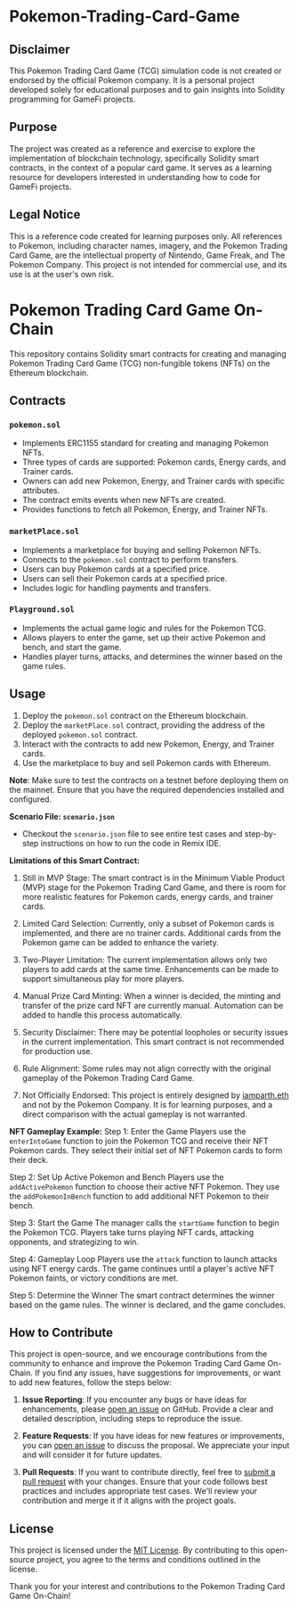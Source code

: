 # Pokemon-Trading-Card-Game

## Disclaimer
This Pokemon Trading Card Game (TCG) simulation code is not created or endorsed by the official Pokemon company. It is a personal project developed solely for educational purposes and to gain insights into Solidity programming for GameFi projects.

## Purpose
The project was created as a reference and exercise to explore the implementation of blockchain technology, specifically Solidity smart contracts, in the context of a popular card game. It serves as a learning resource for developers interested in understanding how to code for GameFi projects.

## Legal Notice
This is a reference code created for learning purposes only. All references to Pokemon, including character names, imagery, and the Pokemon Trading Card Game, are the intellectual property of Nintendo, Game Freak, and The Pokemon Company. This project is not intended for commercial use, and its use is at the user's own risk.

# Pokemon Trading Card Game On-Chain

This repository contains Solidity smart contracts for creating and managing Pokemon Trading Card Game (TCG) non-fungible tokens (NFTs) on the Ethereum blockchain.

## Contracts

### `pokemon.sol`

- Implements ERC1155 standard for creating and managing Pokemon NFTs.
- Three types of cards are supported: Pokemon cards, Energy cards, and Trainer cards.
- Owners can add new Pokemon, Energy, and Trainer cards with specific attributes.
- The contract emits events when new NFTs are created.
- Provides functions to fetch all Pokemon, Energy, and Trainer NFTs.

### `marketPlace.sol`

- Implements a marketplace for buying and selling Pokemon NFTs.
- Connects to the `pokemon.sol` contract to perform transfers.
- Users can buy Pokemon cards at a specified price.
- Users can sell their Pokemon cards at a specified price.
- Includes logic for handling payments and transfers.

### `Playground.sol`

- Implements the actual game logic and rules for the Pokemon TCG.
- Allows players to enter the game, set up their active Pokemon and bench, and start the game.
- Handles player turns, attacks, and determines the winner based on the game rules.

## Usage

1. Deploy the `pokemon.sol` contract on the Ethereum blockchain.
2. Deploy the `marketPlace.sol` contract, providing the address of the deployed `pokemon.sol` contract.
3. Interact with the contracts to add new Pokemon, Energy, and Trainer cards.
4. Use the marketplace to buy and sell Pokemon cards with Ethereum.

**Note**: Make sure to test the contracts on a testnet before deploying them on the mainnet. Ensure that you have the required dependencies installed and configured.

**Scenario File: `scenario.json`**
- Checkout the `scenario.json` file to see entire test cases and step-by-step instructions on how to run the code in Remix IDE.

**Limitations of this Smart Contract:**
1. Still in MVP Stage: The smart contract is in the Minimum Viable Product (MVP) stage for the Pokemon Trading Card Game, and there is room for more realistic features for Pokemon cards, energy cards, and trainer cards.

2. Limited Card Selection: Currently, only a subset of Pokemon cards is implemented, and there are no trainer cards. Additional cards from the Pokemon game can be added to enhance the variety.

3. Two-Player Limitation: The current implementation allows only two players to add cards at the same time. Enhancements can be made to support simultaneous play for more players.

4. Manual Prize Card Minting: When a winner is decided, the minting and transfer of the prize card NFT are currently manual. Automation can be added to handle this process automatically.

5. Security Disclaimer: There may be potential loopholes or security issues in the current implementation. This smart contract is not recommended for production use.

6. Rule Alignment: Some rules may not align correctly with the original gameplay of the Pokemon Trading Card Game.

7. Not Officially Endorsed: This project is entirely designed by [iamparth.eth](https://twitter.com/iamparth_eth) and not by the Pokemon Company. It is for learning purposes, and a direct comparison with the actual gameplay is not warranted.

**NFT Gameplay Example:**
Step 1: Enter the Game
Players use the `enterIntoGame` function to join the Pokemon TCG and receive their NFT Pokemon cards. They select their initial set of NFT Pokemon cards to form their deck.

Step 2: Set Up Active Pokemon and Bench
Players use the `addActivePokemon` function to choose their active NFT Pokemon. They use the `addPokemonInBench` function to add additional NFT Pokemon to their bench.

Step 3: Start the Game
The manager calls the `startGame` function to begin the Pokemon TCG. Players take turns playing NFT cards, attacking opponents, and strategizing to win.

Step 4: Gameplay Loop
Players use the `attack` function to launch attacks using NFT energy cards. The game continues until a player's active NFT Pokemon faints, or victory conditions are met.

Step 5: Determine the Winner
The smart contract determines the winner based on the game rules. The winner is declared, and the game concludes.



## How to Contribute

This project is open-source, and we encourage contributions from the community to enhance and improve the Pokemon Trading Card Game On-Chain. If you find any issues, have suggestions for improvements, or want to add new features, follow the steps below:

1. **Issue Reporting**: If you encounter any bugs or have ideas for enhancements, please [open an issue](https://github.com/parth5805/Pokemon-Trading-Card-Game/issues/new) on GitHub. Provide a clear and detailed description, including steps to reproduce the issue.

2. **Feature Requests**: If you have ideas for new features or improvements, you can [open an issue](https://github.com/parth5805/Pokemon-Trading-Card-Game/issues/new) to discuss the proposal. We appreciate your input and will consider it for future updates.

3. **Pull Requests**: If you want to contribute directly, feel free to [submit a pull request](https://github.com/parth5805/Pokemon-Trading-Card-Game/pulls) with your changes. Ensure that your code follows best practices and includes appropriate test cases. We'll review your contribution and merge it if it aligns with the project goals.

## License

This project is licensed under the [MIT License](link_to_license). By contributing to this open-source project, you agree to the terms and conditions outlined in the license.

Thank you for your interest and contributions to the Pokemon Trading Card Game On-Chain!


